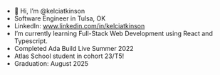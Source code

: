 - 👋 Hi, I’m @kelciatkinson
- Software Engineer in Tulsa, OK
- LinkedIn: www.linkedin.com/in/kelciatkinson
- I’m currently learning Full-Stack Web Development using React and Typescript.
- Completed Ada Build Live Summer 2022
- Atlas School student in cohort 23/T5!
- Graduation: August 2025


<!---
kelciatkinson/kelciatkinson is a ✨ special ✨ repository because its `README.md` (this file) appears on your GitHub profile.
You can click the Preview link to take a look at your changes.
--->
